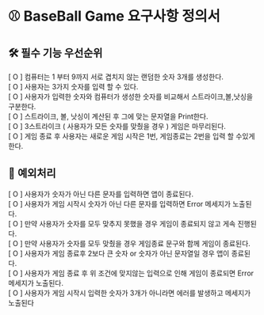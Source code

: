 # ⚾️ BaseBall Game 요구사항 정의서
## 🛠️ 필수 기능 우선순위
[ O ] 컴퓨터는 1 부터 9까지 서로 겹치지 않는 랜덤한 숫자 3개를 생성한다.  
[ O ] 사용자는 3가지 숫자를 입력 할 수 있다.  
[ O ] 사용자가 입력한 숫자와 컴퓨터가 생성한 숫자를 비교해서 스트라이크,볼,낫싱을 구분한다.  
[ O ] 스트라이크, 볼, 낫싱이 계산된 후 그에 맞는 문자열을 Print한다.  
[ O ] 3스트라이크 ( 사용자가 모든 숫자를 맞췄을 경우 ) 게임은 마무리된다.  
[ O ] 게임 종료 후 사용자는 새로운 게임 시작은 1번, 게임종료는 2번을 입력 할 수있게 한다.  
## 🧐 예외처리
[ O ] 사용자가 숫자가 아닌 다른 문자를 입력하면 앱이 종료된다.  
[ O ] 사용자가 게임 시작시 숫자가 아닌 다른 문자를 입력하면 Error 메세지가 노출된다.  
[ O ] 만약 사용자가 숫자를 모두 맞추지 못했을 경우 게임이 종료되지 않고 게속 진행된다.  
[ O ] 만약 사용자가 숫자를 모두 맞췄을 경우 게임종료 문구와 함께 게임이 종료된다.  
[ O ] 사용자가 게임 종료후 2보다 큰 숫자 or 숫자가 아닌 문자열일 경우 앱이 종료된다.  
[ O ] 사용자가 게임 종료 후 위 조건에 맞지않는 입력으로 인해 게임이 종료되면 Error 메세지가 노출된다.  
[ O ] 사용자가 게임 시작시 입력한 숫자가 3개가 아니라면 에러를 발생하고 메세지가 노출된다